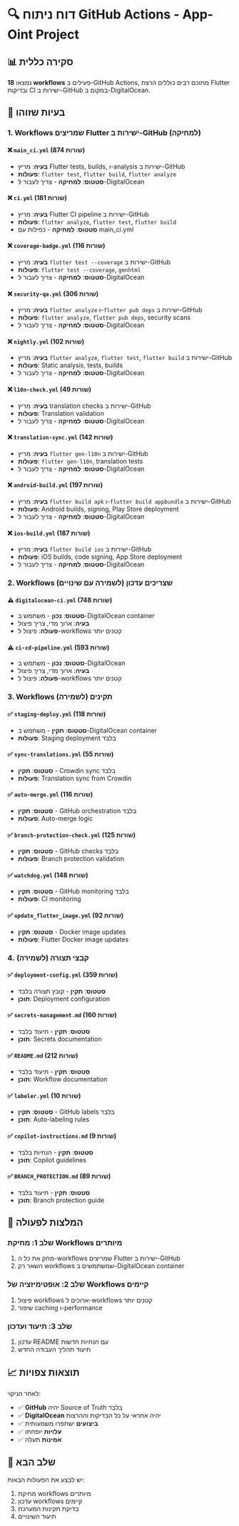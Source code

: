 # 🔍 דוח ניתוח GitHub Actions - App-Oint Project

## 📊 סקירה כללית

נמצאו **18 workflows** פעילים ב-GitHub Actions, מתוכם רבים כוללים הרצת Flutter ובדיקות CI ישירות ב-GitHub במקום ב-DigitalOcean.

## 🚨 בעיות שזוהו

### 1. **Workflows שמריצים Flutter ישירות ב-GitHub** (למחיקה)

#### ❌ `main_ci.yml` (874 שורות)
- **בעיה**: מריץ Flutter tests, builds, ו-analysis ישירות ב-GitHub
- **פעולות**: `flutter test`, `flutter build`, `flutter analyze`
- **סטטוס**: **למחיקה** - צריך לעבור ל-DigitalOcean

#### ❌ `ci.yml` (181 שורות)
- **בעיה**: מריץ Flutter CI pipeline ישירות ב-GitHub
- **פעולות**: `flutter analyze`, `flutter test`, `flutter build`
- **סטטוס**: **למחיקה** - כפילות עם main_ci.yml

#### ❌ `coverage-badge.yml` (116 שורות)
- **בעיה**: מריץ `flutter test --coverage` ישירות ב-GitHub
- **פעולות**: `flutter test --coverage`, `genhtml`
- **סטטוס**: **למחיקה** - צריך לעבור ל-DigitalOcean

#### ❌ `security-qa.yml` (306 שורות)
- **בעיה**: מריץ `flutter analyze` ו-`flutter pub deps` ישירות ב-GitHub
- **פעולות**: `flutter analyze`, `flutter pub deps`, security scans
- **סטטוס**: **למחיקה** - צריך לעבור ל-DigitalOcean

#### ❌ `nightly.yml` (102 שורות)
- **בעיה**: מריץ `flutter analyze`, `flutter test`, `flutter build` ישירות ב-GitHub
- **פעולות**: Static analysis, tests, builds
- **סטטוס**: **למחיקה** - צריך לעבור ל-DigitalOcean

#### ❌ `l10n-check.yml` (49 שורות)
- **בעיה**: מריץ translation checks ישירות ב-GitHub
- **פעולות**: Translation validation
- **סטטוס**: **למחיקה** - צריך לעבור ל-DigitalOcean

#### ❌ `translation-sync.yml` (142 שורות)
- **בעיה**: מריץ `flutter gen-l10n` ישירות ב-GitHub
- **פעולות**: `flutter gen-l10n`, translation tests
- **סטטוס**: **למחיקה** - צריך לעבור ל-DigitalOcean

#### ❌ `android-build.yml` (197 שורות)
- **בעיה**: מריץ `flutter build apk` ו-`flutter build appbundle` ישירות ב-GitHub
- **פעולות**: Android builds, signing, Play Store deployment
- **סטטוס**: **למחיקה** - צריך לעבור ל-DigitalOcean

#### ❌ `ios-build.yml` (187 שורות)
- **בעיה**: מריץ `flutter build ios` ישירות ב-GitHub
- **פעולות**: iOS builds, code signing, App Store deployment
- **סטטוס**: **למחיקה** - צריך לעבור ל-DigitalOcean

### 2. **Workflows שצריכים עדכון** (לשמירה עם שינויים)

#### ⚠️ `digitalocean-ci.yml` (748 שורות)
- **סטטוס**: **נכון** - משתמש ב-DigitalOcean container
- **בעיה**: ארוך מדי, צריך פיצול
- **פעולה**: פיצול ל-workflows קטנים יותר

#### ⚠️ `ci-cd-pipeline.yml` (593 שורות)
- **סטטוס**: **נכון** - משתמש ב-DigitalOcean
- **בעיה**: ארוך מדי, צריך פיצול
- **פעולה**: פיצול ל-workflows קטנים יותר

### 3. **Workflows תקינים** (לשמירה)

#### ✅ `staging-deploy.yml` (118 שורות)
- **סטטוס**: **תקין** - משתמש ב-DigitalOcean container
- **פעולות**: Staging deployment בלבד

#### ✅ `sync-translations.yml` (55 שורות)
- **סטטוס**: **תקין** - Crowdin sync בלבד
- **פעולות**: Translation sync from Crowdin

#### ✅ `auto-merge.yml` (116 שורות)
- **סטטוס**: **תקין** - GitHub orchestration בלבד
- **פעולות**: Auto-merge logic

#### ✅ `branch-protection-check.yml` (125 שורות)
- **סטטוס**: **תקין** - GitHub checks בלבד
- **פעולות**: Branch protection validation

#### ✅ `watchdog.yml` (148 שורות)
- **סטטוס**: **תקין** - GitHub monitoring בלבד
- **פעולות**: CI monitoring

#### ✅ `update_flutter_image.yml` (92 שורות)
- **סטטוס**: **תקין** - Docker image updates
- **פעולות**: Flutter Docker image updates

### 4. **קבצי תצורה** (לשמירה)

#### ✅ `deployment-config.yml` (359 שורות)
- **סטטוס**: **תקין** - קובץ תצורה בלבד
- **תוכן**: Deployment configuration

#### ✅ `secrets-management.md` (160 שורות)
- **סטטוס**: **תקין** - תיעוד בלבד
- **תוכן**: Secrets documentation

#### ✅ `README.md` (212 שורות)
- **סטטוס**: **תקין** - תיעוד בלבד
- **תוכן**: Workflow documentation

#### ✅ `labeler.yml` (10 שורות)
- **סטטוס**: **תקין** - GitHub labels בלבד
- **תוכן**: Auto-labeling rules

#### ✅ `copilot-instructions.md` (9 שורות)
- **סטטוס**: **תקין** - הנחיות בלבד
- **תוכן**: Copilot guidelines

#### ✅ `BRANCH_PROTECTION.md` (89 שורות)
- **סטטוס**: **תקין** - תיעוד בלבד
- **תוכן**: Branch protection guide

## 🎯 המלצות לפעולה

### שלב 1: מחיקת Workflows מיותרים
1. מחק את כל ה-workflows שמריצים Flutter ישירות ב-GitHub
2. השאר רק workflows שמשתמשים ב-DigitalOcean container

### שלב 2: אופטימיזציה של Workflows קיימים
1. פיצול workflows ארוכים ל-workflows קטנים יותר
2. שיפור caching ו-performance

### שלב 3: תיעוד ועדכון
1. עדכון README עם הנחיות חדשות
2. תיעוד תהליך העבודה החדש

## 📈 תוצאות צפויות

לאחר הניקוי:
- ✅ **GitHub** יהיה Source of Truth בלבד
- ✅ **DigitalOcean** יהיה אחראי על כל הבדיקות וההרצות
- ✅ **ביצועים** ישתפרו משמעותית
- ✅ **עלויות** יופחתו
- ✅ **אמינות** תעלה

## 🔧 שלב הבא

יש לבצע את הפעולות הבאות:
1. מחיקת workflows מיותרים
2. עדכון workflows קיימים
3. בדיקת תקינות המערכת
4. תיעוד השינויים